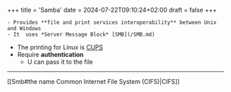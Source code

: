 +++
title = 'Samba'
date = 2024-07-22T09:10:24+02:00
draft = false
+++

    - Provides **file and print services interoperability** between Unix and Windows
	- It  uses *Server Message Block* [SMB](/SMB.md)

- The printing for Linux is [CUPS](/CUPS.md)
-  Require **authentication**
	- U can pass it to the file

---
[[Smb#the name Common Internet File System (CIFS)|CIFS]]